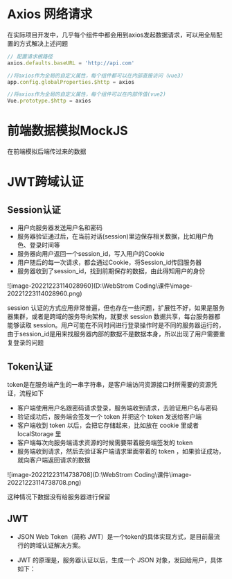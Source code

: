 # Axios 网络请求

在实际项目开发中，几乎每个组件中都会用到axios发起数据请求，可以用全局配置的方式解决上述问题

```javascript
// 配置请求根路径
axios.defaults.baseURL = 'http://api.com'

//将axios作为全局的自定义属性，每个组件都可以在内部直接访问（vue3）
app.config.globalProperties.$http = axios

//将axios作为全局的自定义属性，每个组件可以在内部传值(vue2)
Vue.prototype.$http = axios
```

# 前端数据模拟MockJS

在前端模拟后端传过来的数据

# JWT跨域认证

## Session认证

* 用户向服务器发送用户名和密码
* 服务器验证通过后，在当前对话(session)里边保存相关数据，比如用户角色、登录时间等
* 服务器向用户返回一个session_id，写入用户的Cookie
* 用户随后的每一次请求，都会通过Cookie，将Session_id传回服务器
* 服务器收到了session_id，找到前期保存的数据，由此得知用户的身份

![image-20221223114028960](D:\WebStrom Coding\课件\image-20221223114028960.png)

session 认证的方式应用非常普遍，但也存在一些问题，扩展性不好，如果是服务器集群，或者是跨域的服务导向架构，就要求 session 数据共享，每台服务器都能够读取 session。用户可能在不同时间进行登录操作时是不同的服务器运行的，由于session_id是用来找服务器内部的数据不是数据本身，所以出现了用户需要重复登录的问题

## Token认证

token是在服务端产生的一串字符串，是客户端访问资源接口时所需要的资源凭证，流程如下

* 客户端使用用户名跟密码请求登录，服务端收到请求，去验证用户名与密码
* 验证成功后，服务端会签发一个 token 并把这个 token 发送给客户端
* 客户端收到 token 以后，会把它存储起来，比如放在 cookie 里或者 localStorage 里
* 客户端每次向服务端请求资源的时候需要带着服务端签发的 token
* 服务端收到请求，然后去验证客户端请求里面带着的 token ，如果验证成功，就向客户端返回请求的数据

![image-20221223114738708](D:\WebStrom Coding\课件\image-20221223114738708.png)

这种情况下数据没有给服务器进行保留

## JWT

* JSON Web Token（简称 JWT）是一个token的具体实现方式，是目前最流行的跨域认证解决方案。

* JWT 的原理是，服务器认证以后，生成一个 JSON 对象，发回给用户，具体如下：

